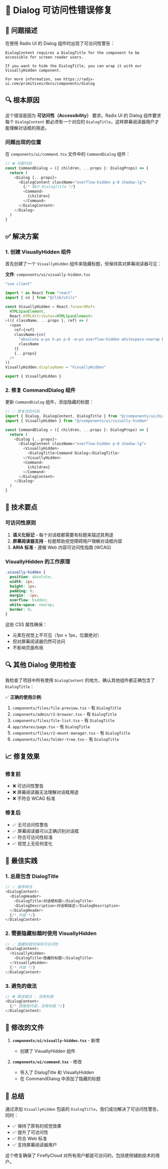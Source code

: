 # 🔧 Dialog 可访问性错误修复

## 🚨 问题描述

在使用 Radix UI 的 Dialog 组件时出现了可访问性警告：

```
DialogContent requires a DialogTitle for the component to be accessible for screen reader users.

If you want to hide the DialogTitle, you can wrap it with our VisuallyHidden component.

For more information, see https://radix-ui.com/primitives/docs/components/dialog
```

## 🔍 根本原因

这个错误是因为 **可访问性（Accessibility）** 要求。Radix UI 的 Dialog 组件要求每个 `DialogContent` 都必须有一个对应的 `DialogTitle`，这样屏幕阅读器用户才能理解对话框的用途。

### 问题出现的位置

在 `components/ui/command.tsx` 文件中的 `CommandDialog` 组件：

```typescript
// ❌ 问题代码
const CommandDialog = ({ children, ...props }: DialogProps) => {
  return (
    <Dialog {...props}>
      <DialogContent className="overflow-hidden p-0 shadow-lg">
        {/* 缺少 DialogTitle */}
        <Command>
          {children}
        </Command>
      </DialogContent>
    </Dialog>
  )
}
```

## ✅ 解决方案

### 1. 创建 VisuallyHidden 组件

首先创建了一个 `VisuallyHidden` 组件来隐藏标题，但保持其对屏幕阅读器可见：

**文件**: `components/ui/visually-hidden.tsx`

```typescript
"use client"

import * as React from "react"
import { cn } from "@/lib/utils"

const VisuallyHidden = React.forwardRef<
  HTMLSpanElement,
  React.HTMLAttributes<HTMLSpanElement>
>(({ className, ...props }, ref) => (
  <span
    ref={ref}
    className={cn(
      "absolute w-px h-px p-0 -m-px overflow-hidden whitespace-nowrap border-0",
      className
    )}
    {...props}
  />
))
VisuallyHidden.displayName = "VisuallyHidden"

export { VisuallyHidden }
```

### 2. 修复 CommandDialog 组件

更新 `CommandDialog` 组件，添加隐藏的标题：

```typescript
// ✅ 修复后的代码
import { Dialog, DialogContent, DialogTitle } from "@/components/ui/dialog"
import { VisuallyHidden } from "@/components/ui/visually-hidden"

const CommandDialog = ({ children, ...props }: DialogProps) => {
  return (
    <Dialog {...props}>
      <DialogContent className="overflow-hidden p-0 shadow-lg">
        <VisuallyHidden>
          <DialogTitle>Command Dialog</DialogTitle>
        </VisuallyHidden>
        <Command>
          {children}
        </Command>
      </DialogContent>
    </Dialog>
  )
}
```

## 🎯 技术要点

### 可访问性原则

1. **语义化标记** - 每个对话框都需要有标题来描述其用途
2. **屏幕阅读器支持** - 标题帮助视觉障碍用户理解对话框内容
3. **ARIA 标准** - 遵循 Web 内容可访问性指南 (WCAG)

### VisuallyHidden 的工作原理

```css
.visually-hidden {
  position: absolute;
  width: 1px;
  height: 1px;
  padding: 0;
  margin: -1px;
  overflow: hidden;
  white-space: nowrap;
  border: 0;
}
```

这些 CSS 属性确保：
- 元素在视觉上不可见（1px × 1px，位置绝对）
- 但对屏幕阅读器仍然可访问
- 不影响页面布局

## 🔍 其他 Dialog 使用检查

我检查了项目中所有使用 `DialogContent` 的地方，确认其他组件都正确包含了 `DialogTitle`：

✅ **正确的使用示例**:

1. `components/files/file-preview.tsx` - 有 `DialogTitle`
2. `components/admin/r2-browser.tsx` - 有 `DialogTitle`
3. `components/files/file-list.tsx` - 有 `DialogTitle`
4. `app/shares/page.tsx` - 有 `DialogTitle`
5. `components/files/r2-mount-manager.tsx` - 有 `DialogTitle`
6. `components/files/folder-tree.tsx` - 有 `DialogTitle`

## 📈 修复效果

### 修复前
- ❌ 可访问性警告
- ❌ 屏幕阅读器无法理解对话框用途
- ❌ 不符合 WCAG 标准

### 修复后
- ✅ 无可访问性警告
- ✅ 屏幕阅读器可以正确识别对话框
- ✅ 符合可访问性标准
- ✅ 视觉上无任何变化

## 🔮 最佳实践

### 1. 总是包含 DialogTitle

```typescript
// ✅ 推荐做法
<DialogContent>
  <DialogHeader>
    <DialogTitle>对话框标题</DialogTitle>
    <DialogDescription>对话框描述</DialogDescription>
  </DialogHeader>
  {/* 内容 */}
</DialogContent>
```

### 2. 需要隐藏标题时使用 VisuallyHidden

```typescript
// ✅ 隐藏标题但保持可访问性
<DialogContent>
  <VisuallyHidden>
    <DialogTitle>隐藏的标题</DialogTitle>
  </VisuallyHidden>
  {/* 内容 */}
</DialogContent>
```

### 3. 避免的做法

```typescript
// ❌ 错误做法 - 没有标题
<DialogContent>
  {/* 直接放内容，没有标题 */}
</DialogContent>
```

## 📝 修改的文件

1. **`components/ui/visually-hidden.tsx`** - 新增
   - 创建了 VisuallyHidden 组件

2. **`components/ui/command.tsx`** - 修改
   - 导入了 DialogTitle 和 VisuallyHidden
   - 在 CommandDialog 中添加了隐藏的标题

## 🎉 总结

通过添加 `VisuallyHidden` 包装的 `DialogTitle`，我们成功解决了可访问性警告，同时：

- ✅ 保持了原有的视觉效果
- ✅ 提升了可访问性
- ✅ 符合 Web 标准
- ✅ 支持屏幕阅读器用户

这个修复确保了 FireflyCloud 对所有用户都是可访问的，包括使用辅助技术的用户。
